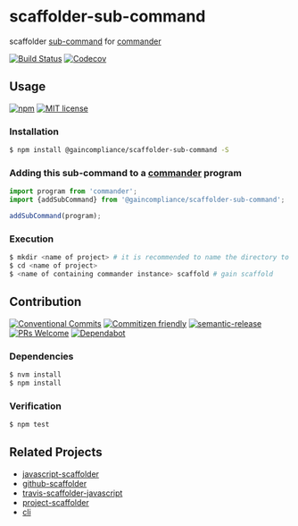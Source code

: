 # scaffolder-sub-command

scaffolder [sub-command](https://github.com/tj/commander.js#command-specific-options)
for [commander](https://github.com/tj/commander.js)

<!--status-badges start -->

[![Build Status][ci-badge]][ci-link]
[![Codecov](https://img.shields.io/codecov/c/github/GainCompliance/scaffolder-sub-command.svg)](https://codecov.io/github/gaincompliance/scaffolder-sub-command)

<!--status-badges end -->

## Usage

<!--consumer-badges start -->

[![npm][npm-badge]][npm-link]
[![MIT license][license-badge]][license-link]

<!--consumer-badges end -->

### Installation

```sh
$ npm install @gaincompliance/scaffolder-sub-command -S
```

### Adding this sub-command to a [commander](https://github.com/tj/commander.js) program

```js
import program from 'commander';
import {addSubCommand} from '@gaincompliance/scaffolder-sub-command';

addSubCommand(program);
```

### Execution

```sh
$ mkdir <name of project> # it is recommended to name the directory to match the repo name
$ cd <name of project>
$ <name of containing commander instance> scaffold # gain scaffold
```

## Contribution

<!--contribution-badges start -->

[![Conventional Commits][commit-convention-badge]][commit-convention-link]
[![Commitizen friendly][commitizen-badge]][commitizen-link]
[![semantic-release](https://img.shields.io/badge/%20%20%F0%9F%93%A6%F0%9F%9A%80-semantic--release-e10079.svg)](https://github.com/semantic-release/semantic-release)
[![PRs Welcome][PRs-badge]][PRs-link]
[![Dependabot][dependabot-badge]][dependabot-link]

<!--contribution-badges end -->

### Dependencies

```sh
$ nvm install
$ npm install
```

### Verification

```sh
$ npm test
```

## Related Projects

* [javascript-scaffolder](https://npm.im/@travi/javascript-scaffolder)
* [github-scaffolder](https://npm.im/@travi/github-scaffolder)
* [travis-scaffolder-javascript](https://npm.im/@travi/travis-scaffolder-javascript)
* [project-scaffolder](https://npm.im/@travi/project-scaffolder)
* [cli](https://npm.im/@travi/cli)

[npm-link]: https://www.npmjs.com/package/@gaincompliance/scaffolder-sub-command

[npm-badge]: https://img.shields.io/npm/v/@gaincompliance/scaffolder-sub-command.svg

[license-link]: LICENSE

[license-badge]: https://img.shields.io/github/license/GainCompliance/scaffolder-sub-command.svg

[ci-link]: https://travis-ci.com/GainCompliance/scaffolder-sub-command

[ci-badge]: https://img.shields.io/travis/com/GainCompliance/scaffolder-sub-command/master.svg

[commit-convention-link]: https://conventionalcommits.org

[commit-convention-badge]: https://img.shields.io/badge/Conventional%20Commits-1.0.0-yellow.svg

[commitizen-link]: http://commitizen.github.io/cz-cli/

[commitizen-badge]: https://img.shields.io/badge/commitizen-friendly-brightgreen.svg

[PRs-link]: http://makeapullrequest.com

[PRs-badge]: https://img.shields.io/badge/PRs-welcome-brightgreen.svg

[dependabot-link]: https://dependabot.com/

[dependabot-badge]: https://badgen.net/dependabot/GainCompliance/scaffolder-sub-command/?icon=dependabot
